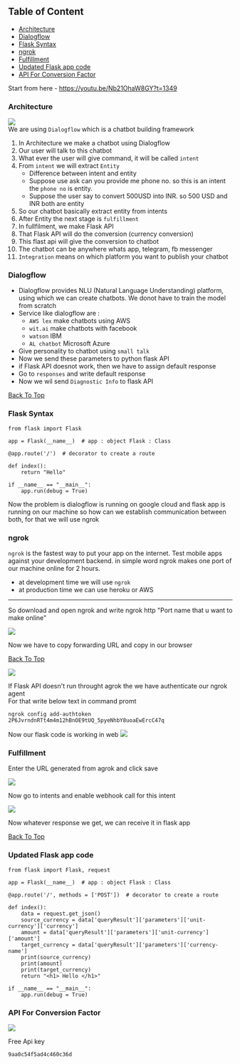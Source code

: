 ## Table of Content
- [Architecture](#architecture)
- [Dialogflow](#dialogflow)
- [Flask Syntax](#flask-syntax)
- [ngrok](#ngrok)
- [Fulfillment](#fulfillment)
- [Updated Flask app code](#updated-flask-app-code)
- [API For Conversion Factor](#api-for-conversion-factor)

Start from here - https://youtu.be/Nb21OhaW8GY?t=1349

### Architecture
![](https://i.imgur.com/vWbMl5j.png) <br>
We are using `Dialogflow` which is a chatbot building framework
1. In Architecture we make a chatbot using Dialogflow
2. Our user will talk to this chatbot
3. What ever the user will give command, it will be called `intent`
4. From `intent` we will extract `Entity`
    - Difference between intent and entity
    - Suppose use ask can you provide me phone no. so this is an intent the `phone no` is entity.
    - Suppose the user say to convert 500USD into INR. so 500 USD and INR both are entity
6. So our chatbot basically extract entity from intents
7. After Entity the next stage is `fulfillment`
8. In fullfilment, we make Flask API
9. That Flask API will do the conversion (currency conversion)
10. This flast api will give the conversion to chatbot 
11. The chatbot can be anywhere whats app, telegram, fb messenger
12. `Integration` means on which platform you want to publish your chatbot


### Dialogflow
- Dialogflow provides NLU (Natural Language Understanding) platform, using which we can create chatbots. We donot have to train the model from scratch
- Service like dialogflow are : 
     - `AWS lex` make chatbots using AWS
     - `wit.ai` make chatbots with facebook 
     - `watson` IBM
     - `AL chatbot` Microsoft Azure
- Give personality to chatbot using `small talk`
- Now we send these parameters to python flask API
- if Flask API doesnot work, then we have to assign default response 
- Go to `responses` and write default response
- Now we wil send `Diagnostic Info` to flask API 

[Back To Top](#table-of-content)

### Flask Syntax
```
from flask import Flask

app = Flask(__name__)  # app : object Flask : Class

@app.route('/')  # decorator to create a route

def index():
    return "Hello"

if __name__ == "__main__":
    app.run(debug = True)
```
Now the problem is dialogflow is running on google cloud and flask app is running on our machine so how can we establish communication between both, for that we will use ngrok

### ngrok
`ngrok` is the fastest way to put your app on the internet. Test mobile apps against your development backend. in simple word ngrok makes one port of our machine online for 2 hours.
- at development time we will use `ngrok`
- at production time we can use heroku or AWS
-----------------------------------------------------------
So download and open ngrok and write ngrok http "Port name that u want to make online"

![](https://i.imgur.com/f5oXoXv.png)

Now we have to copy forwarding URL and copy in our browser



[Back To Top](#table-of-content)

![](https://i.imgur.com/YB2ObTh.png)

If Flask API doesn't run throught agrok the we have authenticate our ngrok agent <br>
For that write below text in command promt
```
ngrok config add-authtoken 2P6JvrndnRTt4m4m12hBnOE9tUQ_5pyeNhbY8uoaEwErcC47q
```

Now our flask code is working in web 
![](https://i.imgur.com/DOaK5es.png)

### Fulfillment
Enter the URL generated from agrok and click save


![](https://i.imgur.com/JxkBIH3.png)

Now go to intents and enable webhook call for this intent 


![](https://i.imgur.com/N2yffm4.png)

Now whatever response we get, we can receive it in flask app 


[Back To Top](#table-of-content)

### Updated Flask app code
```
from flask import Flask, request

app = Flask(__name__)  # app : object Flask : Class

@app.route('/', methods = ['POST'])  # decorator to create a route

def index():
    data = request.get_json()
    source_currency = data['queryResult']['parameters']['unit-currency']['currency']
    amount = data['queryResult']['parameters']['unit-currency']['amount']
    target_currency = data['queryResult']['parameters']['currency-name']
    print(source_currency)
    print(amount)
    print(target_currency)
    return "<h1> Hello </h1>"

if __name__ == "__main__":
    app.run(debug = True)
```

### API For Conversion Factor


![](https://i.imgur.com/Apr6A8O.png)

Free Api key
```
9aa0c54f5ad4c460c36d
```






